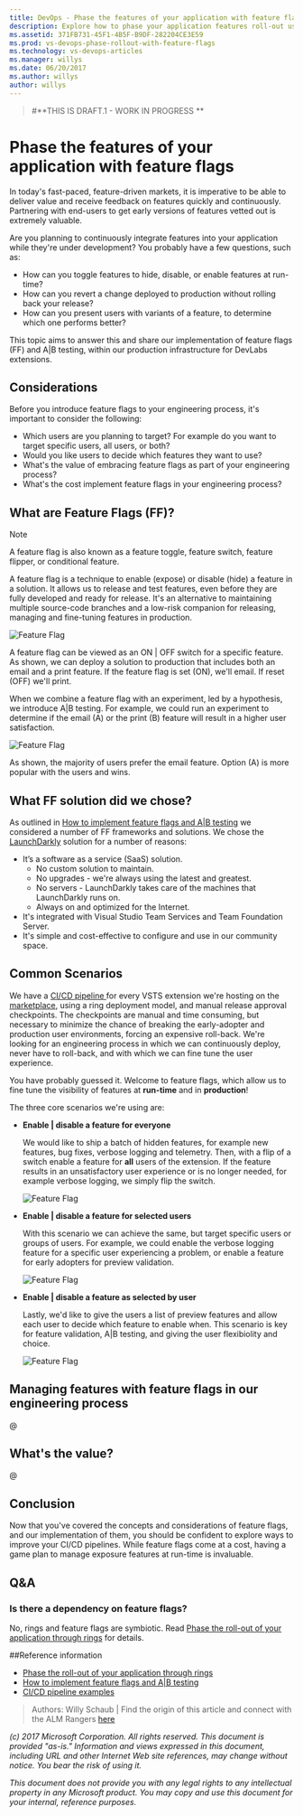 ```yaml
---
title: DevOps - Phase the features of your application with feature flags
description: Explore how to phase your application features roll-out using feature flags
ms.assetid: 371FB731-45F1-4B5F-B9DF-282204CE3E59
ms.prod: vs-devops-phase-rollout-with-feature-flags
ms.technology: vs-devops-articles
ms.manager: willys
ms.date: 06/20/2017
ms.author: willys
author: willys
---
```


> 
> #**THIS IS DRAFT.1 - WORK IN PROGRESS **
> 

# Phase the features of your application with feature flags

In today's fast-paced, feature-driven markets, it is imperative to be able to deliver value and receive feedback on features quickly and continuously. Partnering with end-users to get early versions of features vetted out is extremely valuable.

Are you planning to continuously integrate features into your application while they're under development? You probably have a few questions, such as:

- How can you toggle features to hide, disable, or enable features at run-time?
- How can you revert a change deployed to production without rolling back your release?
- How can you present users with variants of a feature, to determine which one performs better?

This topic aims to answer this and share our implementation of feature flags (FF) and A|B testing, within our production infrastructure for DevLabs extensions.

## Considerations

Before you introduce feature flags to your engineering process, it's important to consider the following:

- Which users are you planning to target? For example do you want to target specific users, all users, or both?
- Would you like users to decide which features they want to use?
- What's the value of embracing feature flags as part of your engineering process?
- What's the cost implement feature flags in your engineering process?

## What are Feature Flags (FF)?

> [!NOTE]
> A feature flag is also known as a feature toggle, feature switch, feature flipper, or conditional feature.

A feature flag is a technique to enable (expose) or disable (hide) a feature in a solution. It allows us to release and test features, even before they are fully developed and ready for release. It's an alternative to maintaining multiple source-code branches and a low-risk companion for releasing, managing and fine-tuning features in production.

![Feature Flag](./_img/phase-features-with-ff/phase-features-with-ff-feature-flag.png)

A feature flag can be viewed as an ON | OFF switch for a specific feature. As shown, we can deploy a solution to production that includes both an email and a print feature. If the feature flag is set (ON), we'll email. If reset (OFF) we'll print.

When we combine a feature flag with an experiment, led by a hypothesis, we introduce A|B testing. For example, we could run an experiment to determine if the email (A) or the print (B) feature will result in a higher user satisfaction. 

![Feature Flag](./_img/phase-features-with-ff/phase-features-with-ff-ab-test.png)

As shown, the majority of users prefer the email feature. Option (A) is more popular with the users and wins.

## What FF solution did we chose?

As outlined in [How to implement feature flags and A|B testing](https://blogs.msdn.microsoft.com/visualstudioalmrangers/2017/04/04/how-to-implement-feature-flags-and-ab-testing/) we considered a number of FF frameworks and solutions. We chose the [LaunchDarkly](https://launchdarkly.com/index.html) solution for a number of reasons:

- It’s a software as a service (SaaS) solution.
	- No custom solution to maintain.
	- No upgrades - we're always using the latest and greatest.
	- No servers - LaunchDarkly takes care of the machines that LaunchDarkly runs on.
	- Always on and optimized for the Internet.
- It's integrated with Visual Studio Team Services and Team Foundation Server.
- It's simple and cost-effective to configure and use in our community space.

## Common Scenarios

We have a [CI/CD pipeline ](https://blogs.msdn.microsoft.com/visualstudioalmrangers/tag/cicd-pipeline/) for every VSTS extension we're hosting on the [marketplace](https://marketplace.visualstudio.com), using a ring deployment model, and manual release approval checkpoints. The checkpoints are manual and time consuming, but necessary to minimize the chance of breaking the early-adopter and production user environments, forcing an expensive roll-back. We're looking for an engineering process in which we can continuously deploy, never have to roll-back, and with which we can fine tune the user experience.

You have probably guessed it. Welcome to feature flags, which allow us to fine tune the visibility of features at **run-time** and in **production**!

The three core scenarios we're using are:

- **Enable | disable a feature for everyone**

	We would like to ship a batch of hidden features, for example new features, bug fixes, verbose logging and telemetry. Then, with a flip of a switch enable a feature for **all** users of the extension. If the feature results in an unsatisfactory user experience or is no longer needed, for example verbose logging, we simply flip the switch.

	![Feature Flag](./_img/phase-features-with-ff/phase-features-with-ff-all-or-nothing.png)

- **Enable | disable a feature for selected users**

	With this scenario we can achieve the same, but target specific users or groups of users. For example, we could enable the verbose logging feature for a specific user experiencing a problem, or enable a feature for early adopters for preview validation.

	![Feature Flag](./_img/phase-features-with-ff/phase-features-with-ff-user-group.png)

- **Enable | disable a feature as selected by user**

	Lastly, we'd like to give the users a list of preview features and allow each user to decide which feature to enable when. This scenario is key for feature validation, A|B testing, and giving the user flexibiolity and choice.

	![Feature Flag](./_img/phase-features-with-ff/phase-features-with-ff-user-select.png)

## Managing features with feature flags in our engineering process

@

## What's the value?

@


## Conclusion

Now that you've covered the concepts and considerations of feature flags, and our implementation of them, you should be confident to explore ways to improve your CI/CD pipelines. While feature flags come at a cost, having a game plan to manage exposure features at run-time is invaluable.

## Q&A

### Is there a dependency on feature flags?

No, rings and feature flags are symbiotic. Read [Phase the roll-out of your application through rings](https://www.visualstudio.com/en-us/articles/phase-rollout-with-rings) for details.

##Reference information
- [Phase the roll-out of your application through rings](https://www.visualstudio.com/en-us/articles/phase-rollout-with-rings)
- [How to implement feature flags and A|B testing](https://blogs.msdn.microsoft.com/visualstudioalmrangers/2017/04/04/how-to-implement-feature-flags-and-ab-testing/)
- [CI/CD pipeline examples](https://blogs.msdn.microsoft.com/visualstudioalmrangers/tag/cicd-pipeline/)

> Authors: Willy Schaub | Find the origin of this article and connect with the ALM Rangers [here](https://github.com/ALM-Rangers/Guidance/blob/master/README.md)
 
*(c) 2017 Microsoft Corporation. All rights reserved. This document is
provided "as-is." Information and views expressed in this document,
including URL and other Internet Web site references, may change without
notice. You bear the risk of using it.*

*This document does not provide you with any legal rights to any
intellectual property in any Microsoft product. You may copy and use
this document for your internal, reference purposes.*
